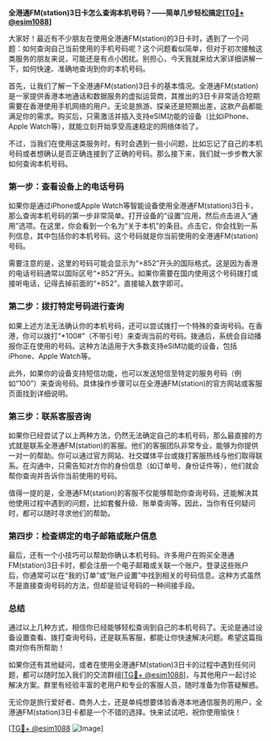 **全港通FM(station)3日卡怎么查询本机号码？——简单几步轻松搞定[[TG💪+ @esim1088](https://t.me/s/esim1088)]**

大家好！最近有不少朋友在使用全港通FM(station)的3日卡时，遇到了一个问题：如何查询自己当前使用的手机号码呢？这个问题看似简单，但对于初次接触这类服务的朋友来说，可能还是有点小困扰。别担心，今天我就来给大家详细讲解一下，如何快速、准确地查询到你的本机号码。

首先，让我们了解一下全港通FM(station)3日卡的基本情况。全港通FM(station)是一家提供香港本地通话和数据服务的虚拟运营商，其推出的3日卡非常适合短期需要在香港使用手机网络的用户。无论是旅游、探亲还是短期出差，这款产品都能满足你的需求。购买后，只需激活并插入支持eSIM功能的设备（比如iPhone、Apple Watch等），就能立刻开始享受高速稳定的网络体验了。

不过，当我们在使用这类服务时，有时会遇到一些小问题，比如忘记了自己的本机号码或者想确认是否正确连接到了正确的号码。那么接下来，我们就一步步教大家如何查询本机号码。

### **第一步：查看设备上的电话号码**

如果你是通过iPhone或Apple Watch等智能设备使用全港通FM(station)3日卡，那么查询本机号码的第一步非常简单。打开设备的“设置”应用，然后点击进入“通用”选项。在这里，你会看到一个名为“关于本机”的条目。点击它，你会找到一系列信息，其中包括你的本机号码。这个号码就是你当前使用的全港通FM(station)号码。

需要注意的是，这里的号码可能会显示为“+852”开头的国际格式。这是因为香港的电话号码通常以国际区号“+852”开头。如果你需要在国内使用这个号码拨打或接听电话，记得去掉前面的“+852”，直接输入数字即可。

### **第二步：拨打特定号码进行查询**

如果上述方法无法确认你的本机号码，还可以尝试拨打一个特殊的查询号码。在香港，你可以拨打“*100#”（不带引号）来查询当前的号码。拨通后，系统会自动播报你正在使用的号码。这种方法适用于大多数支持eSIM功能的设备，包括iPhone、Apple Watch等。

此外，如果你的设备支持短信功能，也可以发送短信至特定的服务号码（例如“100”）来查询号码。具体操作步骤可以在全港通FM(station)的官方网站或客服页面找到详细说明。

### **第三步：联系客服咨询**

如果你已经尝试了以上两种方法，仍然无法确定自己的本机号码，那么最直接的方式就是联系全港通FM(station)的客服。他们的客服团队非常专业，能够为你提供一对一的帮助。你可以通过官方网站、社交媒体平台或拨打客服热线与他们取得联系。在沟通中，只需告知对方你的身份信息（如订单号、身份证件等），他们就会帮你查询并告诉你当前使用的号码。

值得一提的是，全港通FM(station)的客服不仅能够帮助你查询号码，还能解决其他使用过程中遇到的问题，比如套餐升级、账单查询等。因此，当你有任何疑问时，都可以随时寻求他们的帮助。

### **第四步：检查绑定的电子邮箱或账户信息**

最后，还有一个小技巧可以帮助你确认本机号码。许多用户在购买全港通FM(station)3日卡时，都会注册一个电子邮箱或关联一个账户。登录这些账户后，你通常可以在“我的订单”或“账户设置”中找到相关的号码信息。这种方式虽然不是直接查询号码的方法，但却是验证号码的一种间接手段。

### **总结**

通过以上几种方式，相信你已经能够轻松查询到自己的本机号码了。无论是通过设备设置查看、拨打查询号码，还是联系客服，都能让你快速解决问题。希望这篇指南对你有所帮助！

如果你还有其他疑问，或者在使用全港通FM(station)3日卡的过程中遇到任何问题，都可以随时加入我们的交流群组[[TG💪+ @esim1088](https://t.me/s/esim1088)]，与其他用户一起讨论解决方案。群里有经验丰富的老用户和专业的客服人员，随时准备为你答疑解惑。

无论你是旅行爱好者、商务人士，还是单纯想要体验香港本地通信服务的用户，全港通FM(station)3日卡都是一个不错的选择。快来试试吧，祝你使用愉快！

[[TG💪+ @esim1088](https://t.me/s/esim1088) ![Image](https://i.postimg.cc/4NQfJmqS/Snipaste-2025-05-13-00-14-12.png)]